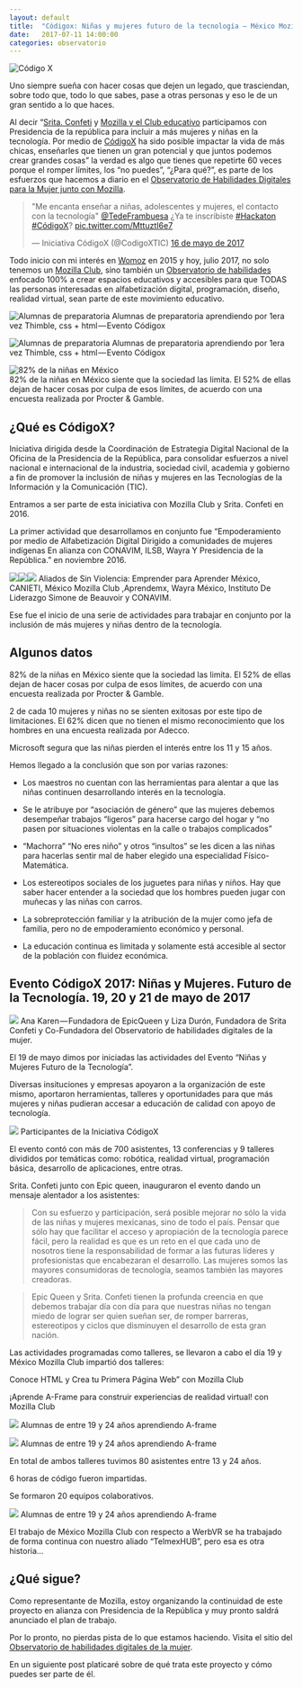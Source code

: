 ```yaml
---
layout: default
title:  "Códigox: Niñas y mujeres futuro de la tecnología — México Mozilla Club & Observatorio de habilidades digitales de la mujer."
date:   2017-07-11 14:00:00
categories: observatorio
---
```


![Código X](https://cdn-images-1.medium.com/max/1600/1*nOhz6ueN8hujJM_Sbz4zBg.jpeg)

Uno siempre sueña con hacer cosas que dejen un legado, que trasciendan, sobre todo que, todo lo que sabes, pase a otras personas y eso le de un gran sentido a lo que haces.

Al decir “[Srita. Confeti](http://sritaconfeti.com/) y [Mozilla y el Club educativo](http://www.mexicomozillaclub.com/) participamos con Presidencia de la república para incluir a más mujeres y niñas en la tecnología. Por medio de [CódigoX](https://www.gob.mx/codigox) ha sido posible impactar la vida de más chicas, enseñarles que tienen un gran potencial y que juntos podemos crear grandes cosas” la verdad es algo que tienes que repetirte 60 veces porque el romper límites, los “no puedes”, “¿Para qué?”, es parte de los esfuerzos que hacemos a diario en el [Observatorio de Habilidades Digitales para la Mujer junto con Mozilla](https://elidron.github.io/womenobservatory/).

<blockquote class="twitter-tweet" data-lang="es"><p lang="es" dir="ltr">&quot;Me encanta enseñar a niñas, adolescentes y mujeres, el contacto con la tecnología&quot; <a href="https://twitter.com/TedeFrambuesa">@TedeFrambuesa</a> ¿Ya te inscribiste <a href="https://twitter.com/hashtag/Hackaton?src=hash">#Hackaton</a> <a href="https://twitter.com/hashtag/C%C3%B3digoX?src=hash">#CódigoX</a>? <a href="https://t.co/MttuztI6e7">pic.twitter.com/MttuztI6e7</a></p>&mdash; Iniciativa CódigoX (@CodigoXTIC) <a href="https://twitter.com/CodigoXTIC/status/864502408726097920">16 de mayo de 2017</a></blockquote>
<script async src="//platform.twitter.com/widgets.js" charset="utf-8"></script>

Todo inicio con mi interés en [Womoz](https://twitter.com/WoMozilla) en 2015 y hoy, julio 2017, no solo tenemos un [Mozilla Club](http://www.mexicomozillaclub.com/), sino también un [Observatorio de habilidades](https://elidron.github.io/womenobservatory/) enfocado 100% a crear espacios educativos y accesibles para que TODAS las personas interesadas en alfabetización digital, programación, diseño, realidad virtual, sean parte de este movimiento educativo.


![Alumnas de preparatoria](https://cdn-images-1.medium.com/max/1600/1*-jE3gErp0xeK8BeyFSHmgQ.jpeg)      Alumnas de preparatoria aprendiendo por 1era vez Thimble, css + html — Evento Códigox



![Alumnas de preparatoria](https://cdn-images-1.medium.com/max/1600/1*bj_HxXltx-ss019P73KQlQ.jpeg)      Alumnas de preparatoria aprendiendo por 1era vez Thimble, css + html — Evento Códigox



![82% de la niñas en México](https://cdn-images-1.medium.com/max/1600/1*BlxFwvVROmAz93hz6johyQ.png)     
82% de la niñas en México siente que la sociedad las limita. El 52% de ellas dejan de hacer cosas por culpa de esos límites, de acuerdo con una encuesta realizada por Procter & Gamble.


## ¿Qué es CódigoX?

Iniciativa dirigida desde la Coordinación de Estrategia Digital Nacional de la Oficina de la Presidencia de la República, para consolidar esfuerzos a nivel nacional e internacional de la industria, sociedad civil, academia y gobierno a fin de promover la inclusión de niñas y mujeres en las Tecnologías de la Información y la Comunicación (TIC).

Entramos a ser parte de esta iniciativa con Mozilla Club y Srita. Confeti en 2016.

La primer actividad que desarrollamos en conjunto fue “Empoderamiento por medio de Alfabetización Digital Dirigido a comunidades de mujeres indígenas En alianza con CONAVIM, ILSB, Wayra Y Presidencia de la República.” en noviembre 2016.

![](https://cdn-images-1.medium.com/max/800/1*YfcVQnP998mPlpWX5QZTbA.jpeg)![](https://cdn-images-1.medium.com/max/800/1*YS_fbksjIA3Ng7KSTHSUVg.jpeg)![](https://cdn-images-1.medium.com/max/800/1*Ma_dM5tbblTMi-JuQMTVLA.jpeg)
Aliados de Sin Violencia: Emprender para Aprender México, CANIETI, México Mozilla Club ,Aprendemx, Wayra México, Instituto De Liderazgo Simone de Beauvoir y CONAVIM.


Ese fue el inicio de una serie de actividades para trabajar en conjunto por la inclusión de más mujeres y niñas dentro de la tecnología.

## Algunos datos

82% de la niñas en México siente que la sociedad las limita. El 52% de ellas dejan de hacer cosas por culpa de esos límites, de acuerdo con una encuesta realizada por Procter & Gamble.

2 de cada 10 mujeres y niñas no se sienten exitosas por este tipo de limitaciones. El 62% dicen que no tienen el mismo reconocimiento que los hombres en una encuesta realizada por Adecco.

Microsoft segura que las niñas pierden el interés entre los 11 y 15 años.

Hemos llegado a la conclusión que son por varias razones:

* Los maestros no cuentan con las herramientas para alentar a que las niñas continuen desarrollando interés en la tecnología.

* Se le atribuye por “asociación de género” que las mujeres debemos desempeñar trabajos “ligeros” para hacerse cargo del hogar y “no pasen por situaciones violentas en la calle o trabajos complicados”

* “Machorra” “No eres niño” y otros “insultos” se les dicen a las niñas para hacerlas sentir mal de haber elegido una especialidad Físico-Matemática.

* Los estereotipos sociales de los juguetes para niñas y niños. Hay que saber hacer entender a la sociedad que los hombres pueden jugar con muñecas y las niñas con carros.

* La sobreprotección familiar y la atribución de la mujer como jefa de familia, pero no de empoderamiento económico y personal.

* La educación continua es limitada y solamente está accesible al sector de la población con fluidez económica.

## Evento CódigoX 2017: Niñas y Mujeres. Futuro de la Tecnología. 19, 20 y 21 de mayo de 2017

![](https://cdn-images-1.medium.com/max/1600/1*ftev_jDu3nTCEXfL5VkeBg.jpeg) Ana Karen — Fundadora de EpicQueen y Liza Durón, Fundadora de Srita Confeti y Co-Fundadora del Observatorio de habilidades digitales de la mujer.

El 19 de mayo dimos por iniciadas las actividades del Evento “Niñas y Mujeres Futuro de la Tecnología”.

Diversas insituciones y empresas apoyaron a la organización de este mismo, aportaron herramientas, talleres y oportunidades para que más mujeres y niñas pudieran accesar a educación de calidad con apoyo de tecnología.

![](https://cdn-images-1.medium.com/max/1600/1*BnyIHcjup2_h8R0UMR-XJA.jpeg)
Participantes de la Iniciativa CódigoX

El evento contó con más de 700 asistentes, 13 conferencias y 9 talleres divididos por temáticas como: robótica, realidad virtual, programación básica, desarrollo de aplicaciones, entre otras.

Srita. Confeti junto con Epic queen, inauguraron el evento dando un mensaje alentador a los asistentes:

>Con su esfuerzo y participación, será posible mejorar no sólo la vida de las niñas y mujeres mexicanas, sino de todo el país. Pensar que sólo hay que facilitar el acceso y apropiación de la tecnología parece fácil, pero la realidad es que es un reto en el que cada uno de nosotros tiene la responsabilidad de formar a las futuras líderes y profesionistas que encabezaran el desarrollo. Las mujeres somos las mayores consumidoras de tecnología, seamos también las mayores creadoras.

>Epic Queen y Srita. Confeti tienen la profunda creencia en que debemos trabajar día con día para que nuestras niñas no tengan miedo de lograr ser quien sueñan ser, de romper barreras, estereotipos y ciclos que disminuyen el desarrollo de esta gran nación.

Las actividades programadas como talleres, se llevaron a cabo el día 19 y México Mozilla Club impartió dos talleres:

Conoce HTML y Crea tu Primera Página Web” con Mozilla Club

¡Aprende A-Frame para construir experiencias de realidad virtual! con Mozilla Club

![](https://cdn-images-1.medium.com/max/1600/1*Av-ocHjJabayZHBNXRFGow.jpeg)
Alumnas de entre 19 y 24 años aprendiendo A-frame

![](https://cdn-images-1.medium.com/max/1600/1*KrkAzitjHnJQAHyMTy4hjQ.jpeg)
Alumnas de entre 19 y 24 años aprendiendo A-frame

En total de ambos talleres tuvimos 80 asistentes entre 13 y 24 años.

6 horas de código fueron impartidas.

Se formaron 20 equipos colaborativos.

![](https://cdn-images-1.medium.com/max/1600/1*9BCLvwuCKxLZ4QLdQz7jDw.jpeg)
Alumnas de entre 19 y 24 años aprendiendo A-frame

El trabajo de México Mozilla Club con respecto a WerbVR se ha trabajado de forma continua con nuestro aliado “TelmexHUB”, pero esa es otra historia…

## ¿Qué sigue?

Como representante de Mozilla, estoy organizando la continuidad de este proyecto en alianza con Presidencia de la República y muy pronto saldrá anunciado el plan de trabajo.

Por lo pronto, no pierdas pista de lo que estamos haciendo. Visita el sitio del [Observatorio de habilidades digitales de la mujer](https://elidron.github.io/womenobservatory/).

En un siguiente post platicaré sobre de qué trata este proyecto y cómo puedes ser parte de él.

